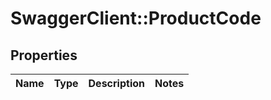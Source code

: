 # SwaggerClient::ProductCode

## Properties
Name | Type | Description | Notes
------------ | ------------- | ------------- | -------------


